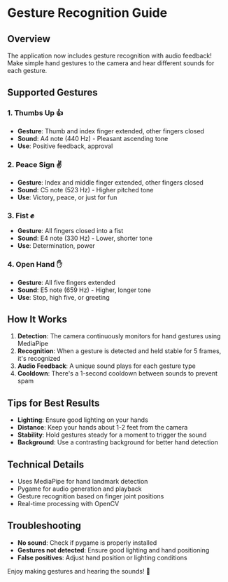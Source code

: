 # Gesture Recognition Guide

## Overview
The application now includes gesture recognition with audio feedback! Make simple hand gestures to the camera and hear different sounds for each gesture.

## Supported Gestures

### 1. Thumbs Up 👍
- **Gesture**: Thumb and index finger extended, other fingers closed
- **Sound**: A4 note (440 Hz) - Pleasant ascending tone
- **Use**: Positive feedback, approval

### 2. Peace Sign ✌️
- **Gesture**: Index and middle finger extended, other fingers closed
- **Sound**: C5 note (523 Hz) - Higher pitched tone
- **Use**: Victory, peace, or just for fun

### 3. Fist ✊
- **Gesture**: All fingers closed into a fist
- **Sound**: E4 note (330 Hz) - Lower, shorter tone
- **Use**: Determination, power

### 4. Open Hand ✋
- **Gesture**: All five fingers extended
- **Sound**: E5 note (659 Hz) - Higher, longer tone
- **Use**: Stop, high five, or greeting

## How It Works

1. **Detection**: The camera continuously monitors for hand gestures using MediaPipe
2. **Recognition**: When a gesture is detected and held stable for 5 frames, it's recognized
3. **Audio Feedback**: A unique sound plays for each gesture type
4. **Cooldown**: There's a 1-second cooldown between sounds to prevent spam

## Tips for Best Results

- **Lighting**: Ensure good lighting on your hands
- **Distance**: Keep your hands about 1-2 feet from the camera
- **Stability**: Hold gestures steady for a moment to trigger the sound
- **Background**: Use a contrasting background for better hand detection

## Technical Details

- Uses MediaPipe for hand landmark detection
- Pygame for audio generation and playback
- Gesture recognition based on finger joint positions
- Real-time processing with OpenCV

## Troubleshooting

- **No sound**: Check if pygame is properly installed
- **Gestures not detected**: Ensure good lighting and hand positioning
- **False positives**: Adjust hand position or lighting conditions

Enjoy making gestures and hearing the sounds! 🎵
